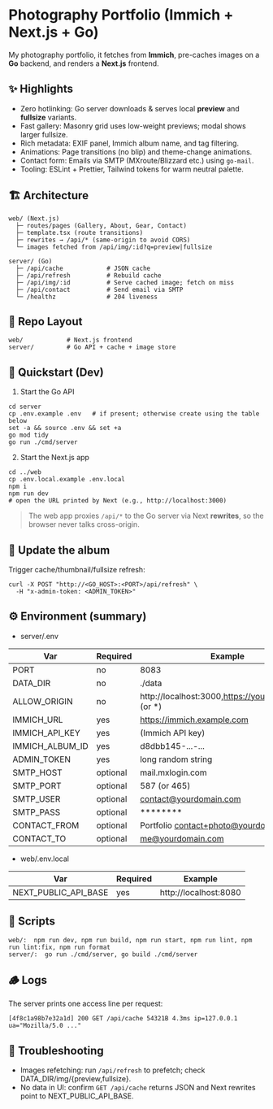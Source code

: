 # Photography Portfolio (Immich + Next.js + Go)

My photography portfolio, it fetches from **Immich**, pre-caches images on a **Go** backend, and renders a **Next.js** frontend.

## ✨ Highlights

- Zero hotlinking: Go server downloads & serves local **preview** and **fullsize** variants.
- Fast gallery: Masonry grid uses low-weight previews; modal shows larger fullsize.
- Rich metadata: EXIF panel, Immich album name, and tag filtering.
- Animations: Page transitions (no blip) and theme-change animations.
- Contact form: Emails via SMTP (MXroute/Blizzard etc.) using `go-mail`.
- Tooling: ESLint + Prettier, Tailwind tokens for warm neutral palette.

## 🏗️ Architecture

```
web/ (Next.js)
  ├─ routes/pages (Gallery, About, Gear, Contact)
  ├─ template.tsx (route transitions)
  ├─ rewrites → /api/* (same-origin to avoid CORS)
  └─ images fetched from /api/img/:id?q=preview|fullsize

server/ (Go)
  ├─ /api/cache            # JSON cache
  ├─ /api/refresh          # Rebuild cache
  ├─ /api/img/:id          # Serve cached image; fetch on miss
  ├─ /api/contact          # Send email via SMTP
  └─ /healthz              # 204 liveness
```

## 📂 Repo Layout

```
web/            # Next.js frontend
server/         # Go API + cache + image store
```

## 🚀 Quickstart (Dev)

1) Start the Go API

```
cd server
cp .env.example .env   # if present; otherwise create using the table below
set -a && source .env && set +a
go mod tidy
go run ./cmd/server
```

2) Start the Next.js app

```
cd ../web
cp .env.local.example .env.local
npm i
npm run dev
# open the URL printed by Next (e.g., http://localhost:3000)
```

> The web app proxies `/api/*` to the Go server via Next **rewrites**, so the browser never talks cross-origin.

## 🔁 Update the album

Trigger cache/thumbnail/fullsize refresh:
```
curl -X POST "http://<GO_HOST>:<PORT>/api/refresh" \
  -H "x-admin-token: <ADMIN_TOKEN>"
```

## ⚙️ Environment (summary)

- server/.env

| Var | Required | Example |
|---|---|---|
| PORT | no | 8083 |
| DATA_DIR | no | ./data |
| ALLOW_ORIGIN | no | http://localhost:3000,https://yourdomain.com (or *) |
| IMMICH_URL | yes | https://immich.example.com |
| IMMICH_API_KEY | yes | (Immich API key) |
| IMMICH_ALBUM_ID | yes | d8dbb145-...-... |
| ADMIN_TOKEN | yes | long random string |
| SMTP_HOST | optional | mail.mxlogin.com |
| SMTP_PORT | optional | 587 (or 465) |
| SMTP_USER | optional | contact@yourdomain.com |
| SMTP_PASS | optional | ******** |
| CONTACT_FROM | optional | Portfolio <contact+photo@yourdomain.com> |
| CONTACT_TO | optional | me@yourdomain.com |

- web/.env.local

| Var | Required | Example |
|---|---|---|
| NEXT_PUBLIC_API_BASE | yes | http://localhost:8080 |

## 🧰 Scripts

```
web/:  npm run dev, npm run build, npm run start, npm run lint, npm run lint:fix, npm run format
server/:  go run ./cmd/server, go build ./cmd/server
```

## 🪵 Logs

The server prints one access line per request:

```
[4f8c1a98b7e32a1d] 200 GET /api/cache 54321B 4.3ms ip=127.0.0.1 ua="Mozilla/5.0 ..."
```

## 🛟 Troubleshooting

- Images refetching: run `/api/refresh` to prefetch; check DATA_DIR/img/{preview,fullsize}.
- No data in UI: confirm `GET /api/cache` returns JSON and Next rewrites point to NEXT_PUBLIC_API_BASE.
